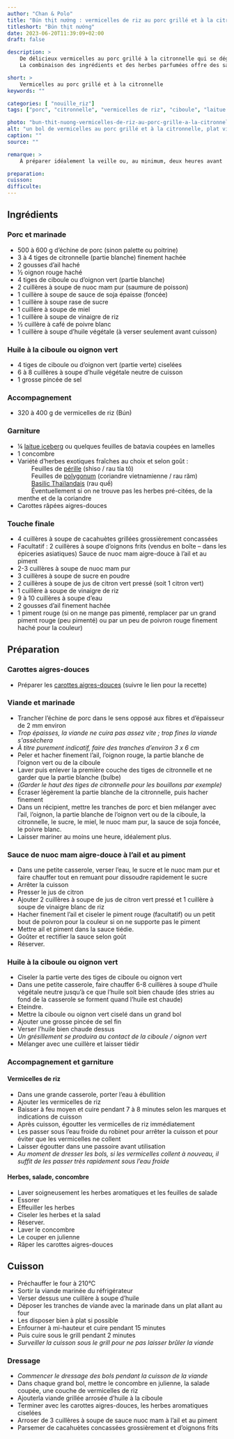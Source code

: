 ```yaml
---
author: "Chan & Polo"
title: "Bún thịt nướng : vermicelles de riz au porc grillé et à la citronnelle"
titleshort: "Bún thịt nướng"
date: 2023-06-20T11:39:09+02:00
draft: false

description: >
    De délicieux vermicelles au porc grillé à la citronnelle qui se déguste à température ambiante et en plat unique, pour le plaisir du palais et des yeux !<br>
    La combinaison des ingrédients et des herbes parfumées offre des saveurs exceptionnelles et vous surprendra agréablement.

short: >
    Vermicelles au porc grillé et à la citronnelle
keywords: ""

categories: [ "nouille_riz"]
tags: ["porc", "citronnelle", "vermicelles de riz", "ciboule", "laitue iceberg", "pérille", "polygonum", "basilic persicaria", "carottes", "aigre-doux"]

photo: "bun-thit-nuong-vermicelles-de-riz-au-porc-grille-a-la-citronnelle.jpg"
alt: "un bol de vermicelles au porc grillé et à la citronnelle, plat vietnamien"
caption: ""
source: ""

remarque: >
    À préparer idéalement la veille ou, au minimum, deux heures avant

preparation: 
cuisson: 
difficulte:
---
```



## Ingrédients
### Porc et marinade
- 500 à 600 g d’échine de porc (sinon palette ou poitrine)
- 3 à 4 tiges de citronnelle (partie blanche) finement hachée
- 2 gousses d’ail haché
- ½ oignon rouge haché
- 4 tiges de ciboule ou d’oignon vert (partie blanche)
- 2 cuillères à soupe de nuoc mam pur (saumure de poisson)
- 1 cuillère à soupe de sauce de soja épaisse (foncée)
- 1 cuillère à soupe rase de sucre
- 1 cuillère à soupe de miel
- 1 cuillère à soupe de vinaigre de riz
- ½ cuillère à café de poivre blanc
- 1 cuillère à soupe d’huile végétale (à verser seulement avant cuisson)

### Huile à la ciboule ou oignon vert
- 4 tiges de ciboule ou d’oignon vert (partie verte) ciselées
- 6 à 8 cuillères à soupe d’huile végétale neutre de cuisson
- 1 grosse pincée de sel

### Accompagnement
- 320 à 400 g de vermicelles de riz (Bún)
      
### Garniture
- ¼ [laitue iceberg](https://www.gerbeaud.com/jardin/fiches/laitue-iceberg-culture,1520.html) ou quelques feuilles de batavia coupées en lamelles
- 1 concombre
- Variété d’herbes exotiques fraîches au choix et selon goût :<br>
    &nbsp;&nbsp;&nbsp;&nbsp;&nbsp;&nbsp;&nbsp;&nbsp;Feuilles de [pérille](https://fr.wikipedia.org/wiki/Perilla_frutescens) (shiso / rau tía tô)<br>
    &nbsp;&nbsp;&nbsp;&nbsp;&nbsp;&nbsp;&nbsp;&nbsp;Feuilles de [polygonum](https://www.jardiner-malin.fr/fiche/rau-ram-coriandre-vietnamienne.html) (coriandre vietnamienne / rau răm)<br>
    &nbsp;&nbsp;&nbsp;&nbsp;&nbsp;&nbsp;&nbsp;&nbsp;[Basilic Thaïlandais](https://fr.wikipedia.org/wiki/Persicaria_odorata) (rau quế)<br>
    &nbsp;&nbsp;&nbsp;&nbsp;&nbsp;&nbsp;&nbsp;&nbsp;Éventuellement si on ne trouve pas les herbes pré-citées, de la menthe et de la coriandre
- Carottes râpées aigres-douces
### Touche finale
- 4 cuillères à soupe de cacahuètes grillées grossièrement concassées
- Facultatif : 2 cuillères à soupe d’oignons frits (vendus en boîte – dans les épiceries asiatiques)
Sauce de nuoc mam aigre-douce à l’ail et au piment
- 2-3 cuillères à soupe de nuoc mam pur
- 3 cuillères à soupe de sucre en poudre
- 2 cuillères à soupe de jus de citron vert pressé (soit 1 citron vert)
- 1 cuillère à soupe de vinaigre de riz
- 9 à 10 cuillères à soupe d’eau
- 2 gousses d’ail finement hachée
- 1 piment rouge (si on ne mange pas pimenté, remplacer par un grand piment rouge (peu pimenté) ou par un peu de poivron rouge finement haché pour la couleur)

## Préparation
### Carottes aigres-douces
- Préparer les [carottes aigres-douces](/asie/do-chua-legumes-aigres-doux-a-la-vietnamienne) (suivre le lien pour la recette)
### Viande et marinade
- Trancher l’échine de porc dans le sens opposé aux fibres et d’épaisseur de 2 mm environ
- *Trop épaisses, la viande ne cuira pas assez vite ; trop fines la viande s'assèchera*
- *À titre purement indicatif, faire des tranches d’environ 3 x 6 cm*
- Peler et hacher finement l’ail, l’oignon rouge, la partie blanche de l’oignon vert ou de la ciboule
- Laver puis enlever la première couche des tiges de citronnelle et ne garder que la partie blanche (bulbe)
- *(Garder le haut des tiges de citronnelle pour les bouillons par exemple)*
- Écraser légèrement la partie blanche de la citronnelle, puis hacher finement
- Dans un récipient, mettre les tranches de porc et bien mélanger avec l’ail, l’oignon, la partie blanche de l’oignon vert ou de la ciboule, la citronnelle, le sucre, le miel, le nuoc mam pur, la sauce de soja foncée, le poivre blanc.
- Laisser mariner au moins une heure, idéalement plus.

### Sauce de nuoc mam aigre-douce à l’ail et au piment
- Dans une petite casserole, verser l’eau, le sucre et le nuoc mam pur et faire chauffer tout en remuant pour dissoudre rapidement le sucre
- Arrêter la cuisson
- Presser le jus de citron
- Ajouter 2 cuillères à soupe de jus de citron vert pressé et 1 cuillère à soupe de vinaigre blanc de riz
- Hacher finement l’ail et ciseler le piment rouge (facultatif) ou un petit bout de poivron pour la couleur si on ne supporte pas le piment
- Mettre ail et piment dans la sauce tiédie.
- Goûter et rectifier la sauce selon goût
- Réserver.

### Huile à la ciboule ou oignon vert
- Ciseler la partie verte des tiges de ciboule ou oignon vert
- Dans une petite casserole, faire chauffer 6-8 cuillères à soupe d’huile végétale neutre jusqu’à ce que l’huile soit bien chaude (des stries au fond de la casserole se forment quand l’huile est chaude)
- Eteindre.
- Mettre la ciboule ou oignon vert ciselé dans un grand bol
- Ajouter une grosse pincée de sel fin
- Verser l’huile bien chaude dessus
- *Un grésillement se produira au contact de la ciboule / oignon vert*
- Mélanger avec une cuillère et laisser tiédir

### Accompagnement et garniture
#### Vermicelles de riz
- Dans une grande casserole, porter l’eau à ébullition
- Ajouter les vermicelles de riz
- Baisser à feu moyen et cuire pendant 7 à 8 minutes selon les marques et indications de cuisson
- Après cuisson, égoutter les vermicelles de riz immédiatement
- Les passer sous l’eau froide du robinet pour arrêter la cuisson et pour éviter que les vermicelles ne collent
- Laisser égoutter dans une passoire avant utilisation
- *Au moment de dresser les bols, si les vermicelles collent à nouveau, il suffit de les passer très rapidement sous l’eau froide*
#### Herbes, salade, concombre
- Laver soigneusement les herbes aromatiques et les feuilles de salade
- Essorer
- Effeuiller les herbes
- Ciseler les herbes et la salad
- Réserver.
- Laver le concombre
- Le couper en julienne
- Râper les carottes aigres-douces

## Cuisson
- Préchauffer le four à 210°C
- Sortir la viande marinée du réfrigérateur
- Verser dessus une cuillère à soupe d’huile
- Déposer les tranches de viande avec la marinade dans un plat allant au four
- Les disposer bien à plat si possible
- Enfourner à mi-hauteur et cuire pendant 15 minutes
- Puis cuire sous le grill pendant 2 minutes
- *Surveiller la cuisson sous le grill pour ne pas laisser brûler la viande*

### Dressage
- *Commencer le dressage des bols pendant la cuisson de la viande*
- Dans chaque grand bol, mettre le concombre en julienne, la salade coupée, une couche de vermicelles de riz
- Ajouterla viande grillée arrosée d’huile à la ciboule
- Terminer avec les carottes aigres-douces, les herbes aromatiques ciselées
- Arroser de 3 cuillères à soupe de sauce nuoc mam à l’ail et au piment
- Parsemer de cacahuètes concassées grossièrement et d’oignons frits

